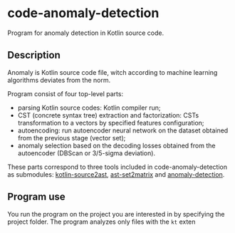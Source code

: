 # code-anomaly-detection

Program for anomaly detection in Kotlin source code.

## Description

Anomaly is Kotlin source code file, witch according to machine learning algorithms deviates from the norm.

Program consist of four top-level parts:
- parsing Kotlin source codes: Kotlin compiler run;
- CST (concrete syntax tree) extraction and factorization: CSTs transformation to a vectors by specified features configuration;
- autoencoding: run autoencoder neural network on the dataset obtained from the previous stage (vector set);
- anomaly selection based on the decoding losses obtained from the autoencoder (DBScan or 3/5-sigma deviation).

These parts correspond to three tools included in code-anomaly-detection as submodules: [kotlin-source2ast](https://github.com/PetukhovVictor/kotlin-source2ast), [ast-set2matrix](https://github.com/PetukhovVictor/ast-set2matrix) and [anomaly-detection](https://github.com/PetukhovVictor/anomaly-detection).

## Program use

You run the program on the project you are interested in by specifying the project folder. The program analyzes only files with the `kt` exten
